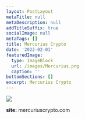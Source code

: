 ```yaml
---
layout: PostLayout
metaTitle: null
metaDescription: null
addTitleSuffix: true
socialImage: null
metaTags: []
title: Mercurius Crypto
date: '2022-02-01'
featuredImage:
  type: ImageBlock
  url: /images/Mercurius.png
  caption: ''
bottomSections: []
excerpt: Mercurius Crypto
---
```

![](/images/Mercurius%20capa.png)



**site:** mercuriuscrypto.com
